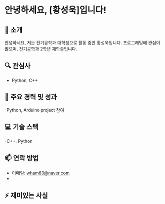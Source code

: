 # 안녕하세요, [황성욱]입니다!

## 👋 소개
안녕하세요, 저는 전기공학과 대학생으로 활동 중인 황성욱입니다. 프로그래밍에 관심이 많으며, 전기공학과 2학년 재학중입니다.

## 🔍 관심사
- Python, C++


## 🌟 주요 경력 및 성과
-Python, Arduino project 참여

## 💻 기술 스택
-C++, Python

## 📫 연락 방법
- 이메일: wham63@naver.com
-

## ⚡ 재미있는 사실

